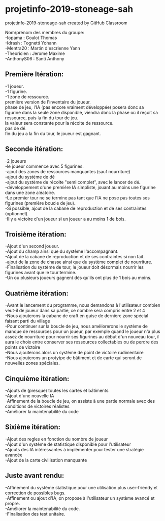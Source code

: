 # projetinfo-2019-stoneage-sah  
projetinfo-2019-stoneage-sah created by GitHub Classroom  
  
Nom/prénom des membres du groupe:  
-Iopama : Goulot Thomas  
-Idrash : Tognetti Yohann  
-Mentra20 : Martin d'escrienne Yann  
-Theoricien : Jerome Maxime  
-AnthonyS06 : Santi Anthony  
  
## Première Itération:        
-1 joueur.      
-1 figurine.    
-1 zone de ressource.  
première version de l'inventaire du joueur.  
phase de jeu, l'IA (pas encore vraiment développée) posera donc sa figurine dans la seule zone disponible, viendra donc la phase où il reçoit sa ressource, puis la fin du tour de jeu.  
la valeur sera constante pour la récolte de ressource.  
pas de dé.  
fin du jeu a la fin du tour, le joueur est gagnant.  
  
## Seconde itération:  
-2 joueurs  
-le joueur commence avec 5 figurines.  
-ajout des zones de ressources manquantes (sauf nourriture)  
-ajout du système de dé  
-ajout du système de récolte "semi complet", avec le lancer de dé.  
-développement d'une première IA simpliste, jouant au moins une figurine dans une zone aléatoire.  
-Le premier tour ne se termine pas tant que l'IA ne pose pas toutes ses figurines (première boucle de jeu).  
-Si possible, ajout de la cabane de reproduction et de ses contraintes (optionnel).  
-Il y a victoire d'un joueur si un joueur a au moins 1 de bois.  
  
## Troisième itération:  
-Ajout d'un second joueur.  
-Ajout du champ ainsi que du système l'accompagnant.  
-Ajout de la cabane de reproduction et de ses contraintes si non fait.  
-ajout de la zone de chasse ainsi que du système complet de nourriture.  
-Finalisation du système de tour, le joueur doit désormais nourrir les figurines avant que le tour termine.  
-Un ou plusieurs joueurs gagnent dès qu'ils ont plus de 1 bois au moins.  
  
## Quatrième itération:  
-Avant le lancement du programme, nous demandons à l'utilisateur combien veut-il de joueur dans sa partie, ce nombre sera compris entre 2 et 4  
-Nous ajouterons la cabane de craft en guise de dernière zone spécial faisant parti du village  
-Pour continuer sur la boucle de jeu, nous améliorerons le système de manque de ressources pour un joueur, par exemple quand le joueur n'a plus assez de nourriture pour nourrir ses figurines au début d'un nouveau tour, il aura le choix entre conserver ses ressources collectables ou de perdre des points de victoire  
-Nous ajouterons alors un système de point de victoire rudimentaire  
-Nous ajouterons un protytpe de bâtiment et de carte qui seront de nouvelles zones spéciales.  
  
## Cinquième itération:  
-Ajouts de (presque) toutes les cartes et bâtiments  
-Ajout d'une nouvelle IA  
-Affinement de la boucle de jeu, on assiste à une partie normale avec des conditions de victoires réalistes  
-Améliorer la maintenabilité du code  
  
## Sixième itération:  
-Ajout des regles en fonction du nombre de joueur  
-Ajout d'un système de statistique disponible pour l'utilisateur  
-Ajouts des IA intéressantes à implémenter pour tester une stratégie avancée  
-Ajout de la carte civilisation manquante  
  
## Juste avant rendu:  
-Affinement du système statistique pour une utilisation plus user-friendy et correction de possibles bugs.  
-Affinement ou ajout d'IA, on propose à l'utilisateur un système avancé et propre.  
-Améliorer la maintenabilité du code.  
-Finalisation des test unitaire.  
